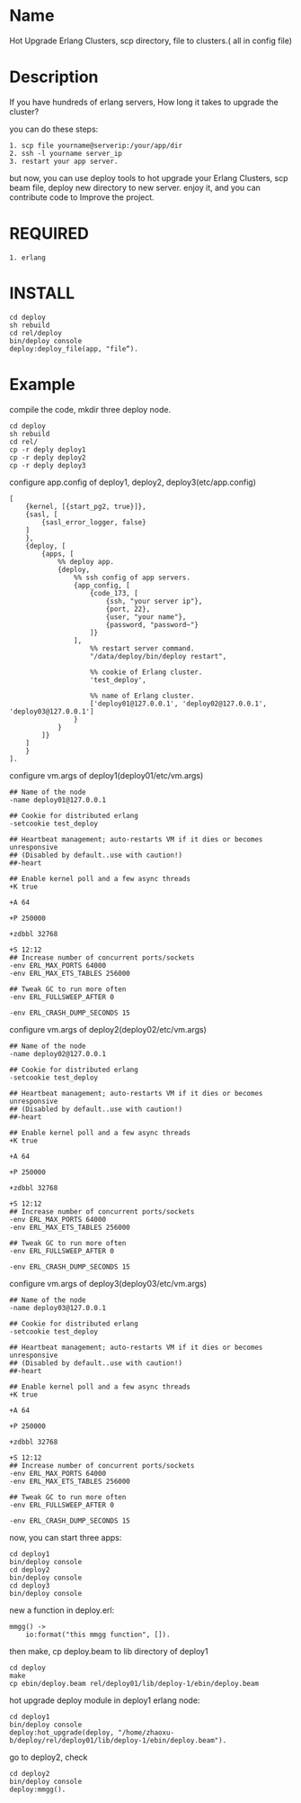 Name
====

Hot Upgrade Erlang Clusters, scp directory, file to clusters.( all in config file)

Description
===========

If you have hundreds of erlang servers, How long it takes to upgrade the cluster? 

you can do these steps:

	1. scp file yourname@serverip:/your/app/dir
	2. ssh -l yourname server_ip
	3. restart your app server.
	
but now, you can use deploy tools to hot upgrade your Erlang Clusters, scp beam file, deploy new directory to new server.
enjoy it, and you can contribute code to Improve the project.

REQUIRED
========

	1. erlang

INSTALL
=======

	cd deploy
	sh rebuild
	cd rel/deploy
	bin/deploy console
	deploy:deploy_file(app, "file“).
Example
=======

compile the code, mkdir three deploy node.

	cd deploy
	sh rebuild
	cd rel/
	cp -r deply deploy1
	cp -r deply deploy2
	cp -r deply deploy3
	
configure app.config of deploy1, deploy2, deploy3(etc/app.config)

    [
        {kernel, [{start_pg2, true}]},
        {sasl, [
            {sasl_error_logger, false}
        ]
        },
        {deploy, [
            {apps, [
            	%% deploy app.
                {deploy,
                    %% ssh config of app servers.
                    {app_config, [
                        {code_173, [
                            {ssh, "your server ip"},
                            {port, 22},
                            {user, "your name"},
                            {password, "password~"}
                        ]}
                    ], 
                    	%% restart server command.
                        "/data/deploy/bin/deploy restart",
                        
                        %% cookie of Erlang cluster.
                        'test_deploy',
                        
                        %% name of Erlang cluster.
                        ['deploy01@127.0.0.1', 'deploy02@127.0.0.1', 'deploy03@127.0.0.1']
                    }
                }
            ]}
        ]
        }
    ].

configure vm.args of deploy1(deploy01/etc/vm.args)

	## Name of the node
	-name deploy01@127.0.0.1
	
	## Cookie for distributed erlang
	-setcookie test_deploy
	
	## Heartbeat management; auto-restarts VM if it dies or becomes unresponsive
	## (Disabled by default..use with caution!)
	##-heart
	
	## Enable kernel poll and a few async threads
	+K true
	
	+A 64
	
	+P 250000
	
	+zdbbl 32768
	
	+S 12:12
	## Increase number of concurrent ports/sockets
	-env ERL_MAX_PORTS 64000
	-env ERL_MAX_ETS_TABLES 256000
	
	## Tweak GC to run more often
	-env ERL_FULLSWEEP_AFTER 0
	
	-env ERL_CRASH_DUMP_SECONDS 15

configure vm.args of deploy2(deploy02/etc/vm.args)

	## Name of the node
	-name deploy02@127.0.0.1
	
	## Cookie for distributed erlang
	-setcookie test_deploy
	
	## Heartbeat management; auto-restarts VM if it dies or becomes unresponsive
	## (Disabled by default..use with caution!)
	##-heart
	
	## Enable kernel poll and a few async threads
	+K true
	
	+A 64
	
	+P 250000
	
	+zdbbl 32768
	
	+S 12:12
	## Increase number of concurrent ports/sockets
	-env ERL_MAX_PORTS 64000
	-env ERL_MAX_ETS_TABLES 256000
	
	## Tweak GC to run more often
	-env ERL_FULLSWEEP_AFTER 0
	
	-env ERL_CRASH_DUMP_SECONDS 15
	
configure vm.args of deploy3(deploy03/etc/vm.args)

	## Name of the node
	-name deploy03@127.0.0.1
	
	## Cookie for distributed erlang
	-setcookie test_deploy
	
	## Heartbeat management; auto-restarts VM if it dies or becomes unresponsive
	## (Disabled by default..use with caution!)
	##-heart
	
	## Enable kernel poll and a few async threads
	+K true
	
	+A 64
	
	+P 250000
	
	+zdbbl 32768
	
	+S 12:12
	## Increase number of concurrent ports/sockets
	-env ERL_MAX_PORTS 64000
	-env ERL_MAX_ETS_TABLES 256000
	
	## Tweak GC to run more often
	-env ERL_FULLSWEEP_AFTER 0
	
	-env ERL_CRASH_DUMP_SECONDS 15

now, you can start three apps:

	cd deploy1
	bin/deploy console
	cd deploy2
	bin/deploy console
	cd deploy3
	bin/deploy console
	
new a function in deploy.erl:

	mmgg() ->
		io:format("this mmgg function", []).
		
then make, cp deploy.beam to lib directory of deploy1

	cd deploy
	make
	cp ebin/deploy.beam rel/deploy01/lib/deploy-1/ebin/deploy.beam
	
hot upgrade deploy module in deploy1 erlang node:

	cd deploy1
	bin/deploy console
	deploy:hot_upgrade(deploy, "/home/zhaoxu-b/deploy/rel/deploy01/lib/deploy-1/ebin/deploy.beam").
	
go to deploy2, check

	cd deploy2
	bin/deploy console
	deploy:mmgg().
